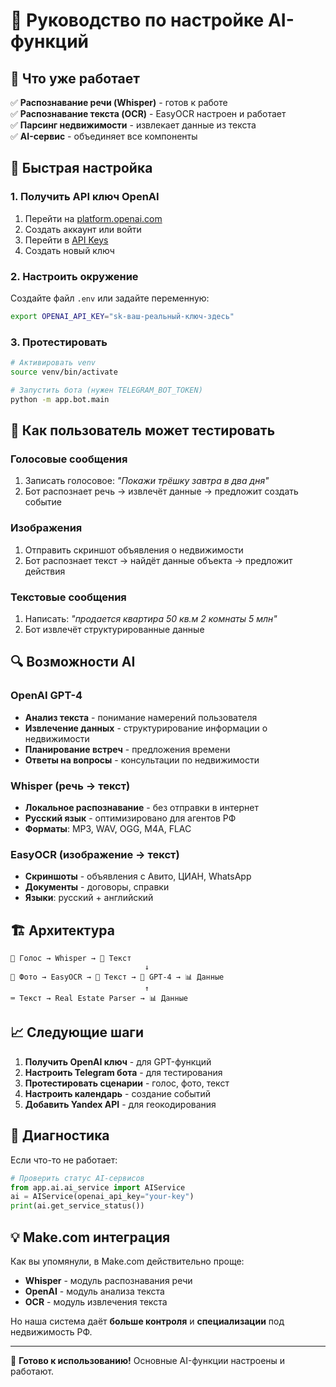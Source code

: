 # 🤖 Руководство по настройке AI-функций

## 🎉 Что уже работает

✅ **Распознавание речи (Whisper)** - готов к работе  
✅ **Распознавание текста (OCR)** - EasyOCR настроен и работает  
✅ **Парсинг недвижимости** - извлекает данные из текста  
✅ **AI-сервис** - объединяет все компоненты  

## 🔧 Быстрая настройка

### 1. Получить API ключ OpenAI

1. Перейти на [platform.openai.com](https://platform.openai.com)
2. Создать аккаунт или войти
3. Перейти в [API Keys](https://platform.openai.com/account/api-keys)
4. Создать новый ключ

### 2. Настроить окружение

Создайте файл `.env` или задайте переменную:

```bash
export OPENAI_API_KEY="sk-ваш-реальный-ключ-здесь"
```

### 3. Протестировать

```bash
# Активировать venv
source venv/bin/activate

# Запустить бота (нужен TELEGRAM_BOT_TOKEN)
python -m app.bot.main
```

## 📱 Как пользователь может тестировать

### Голосовые сообщения
1. Записать голосовое: *"Покажи трёшку завтра в два дня"*
2. Бот распознает речь → извлечёт данные → предложит создать событие

### Изображения  
1. Отправить скриншот объявления о недвижимости
2. Бот распознает текст → найдёт данные объекта → предложит действия

### Текстовые сообщения
1. Написать: *"продается квартира 50 кв.м 2 комнаты 5 млн"*
2. Бот извлечёт структурированные данные

## 🔍 Возможности AI

### OpenAI GPT-4
- **Анализ текста** - понимание намерений пользователя
- **Извлечение данных** - структурирование информации о недвижимости  
- **Планирование встреч** - предложения времени
- **Ответы на вопросы** - консультации по недвижимости

### Whisper (речь → текст)
- **Локальное распознавание** - без отправки в интернет
- **Русский язык** - оптимизировано для агентов РФ
- **Форматы**: MP3, WAV, OGG, M4A, FLAC

### EasyOCR (изображение → текст) 
- **Скриншоты** - объявления с Авито, ЦИАН, WhatsApp
- **Документы** - договоры, справки
- **Языки**: русский + английский

## 🏗️ Архитектура

```
🎤 Голос → Whisper → 📝 Текст
                              ↓
📱 Фото → EasyOCR → 📝 Текст → 🧠 GPT-4 → 📊 Данные
                              ↑
⌨️ Текст → Real Estate Parser → 📊 Данные
```

## 📈 Следующие шаги

1. **Получить OpenAI ключ** - для GPT-функций
2. **Настроить Telegram бота** - для тестирования
3. **Протестировать сценарии** - голос, фото, текст
4. **Настроить календарь** - создание событий
5. **Добавить Yandex API** - для геокодирования

## 🐛 Диагностика

Если что-то не работает:

```python
# Проверить статус AI-сервисов
from app.ai.ai_service import AIService
ai = AIService(openai_api_key="your-key")
print(ai.get_service_status())
```

## 💡 Make.com интеграция

Как вы упомянули, в Make.com действительно проще:
- **Whisper** - модуль распознавания речи
- **OpenAI** - модуль анализа текста  
- **OCR** - модуль извлечения текста

Но наша система даёт **больше контроля** и **специализации** под недвижимость РФ.

---

🚀 **Готово к использованию!** Основные AI-функции настроены и работают. 